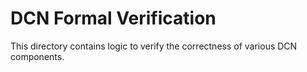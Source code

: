 DCN Formal Verification
=======================


This directory contains logic to verify the correctness of various DCN components.

